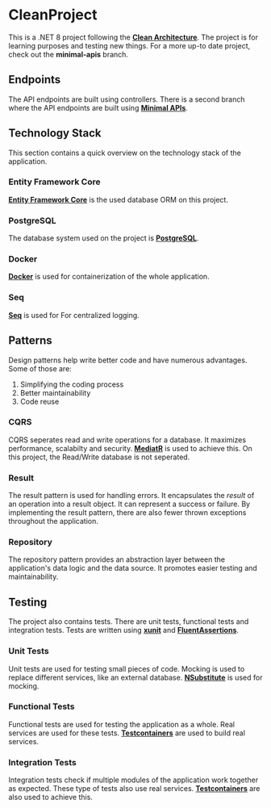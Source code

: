 # CleanProject

This is a .NET 8 project following the [**Clean Architecture**](https://blog.cleancoder.com/uncle-bob/2012/08/13/the-clean-architecture.html).
The project is for learning purposes and testing new things.
For a more up-to date project, check out the **minimal-apis** branch.

## Endpoints

The API endpoints are built using controllers.
There is a second branch where the API endpoints are built using [**Minimal APIs**](https://learn.microsoft.com/en-us/aspnet/core/fundamentals/minimal-apis?view=aspnetcore-8.0).

## Technology Stack

This section contains a quick overview on the technology stack of the application.

### Entity Framework Core

[**Entity Framework Core**](https://github.com/dotnet/efcore) is the used database ORM on this project.

### PostgreSQL

The database system used on the project is [**PostgreSQL**](https://www.postgresql.org/).

### Docker

[**Docker**](https://www.docker.com/) is used for containerization of the whole application.

### Seq

[**Seq**](https://datalust.co/seq) is used for For centralized logging.

## Patterns

Design patterns help write better code and have numerous advantages.
Some of those are:

  1. Simplifying the coding process
  2. Better maintainability
  3. Code reuse

### CQRS

CQRS seperates read and write operations for a database. It maximizes performance, scalabilty and security.
[**MediatR**](https://github.com/jbogard/MediatR) is used to achieve this.
On this project, the Read/Write database is not seperated.

### Result

The result pattern is used for handling errors. It encapsulates the *result* of an operation into a result object. It can represent a success or failure. By implementing the result pattern, there are also fewer
thrown exceptions throughout the application.

### Repository

The repository pattern provides an abstraction layer between the application's data logic and
the data source. It promotes easier testing and maintainability.

## Testing

The project also contains tests. There are unit tests, functional tests and integration tests.
Tests are written using [**xunit**](https://xunit.net/) and [**FluentAssertions**](https://fluentassertions.com/).

### Unit Tests

Unit tests are used for testing small pieces of code. Mocking is used to replace different services, like an external database. [**NSubstitute**](https://nsubstitute.github.io/) is used for mocking.

### Functional Tests

Functional tests are used for testing the application as a whole. Real services are used for these tests.
[**Testcontainers**](https://dotnet.testcontainers.org/) are used to build real services.

### Integration Tests

Integration tests check if multiple modules of the application work together as expected.
These type of tests also use real services. [**Testcontainers**](https://dotnet.testcontainers.org/) are also used to achieve this.
